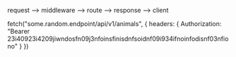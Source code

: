 


request --> middleware --> route --> response --> client

fetch("some.random.endpoint/api/v1/animals", {
    headers: {
        Authorization: "Bearer 23i40923i4209jiwndosfn09j3nfoinsfinisdnfsoidnf09i934ifnoinfodisnf03nfiono"
    }
})